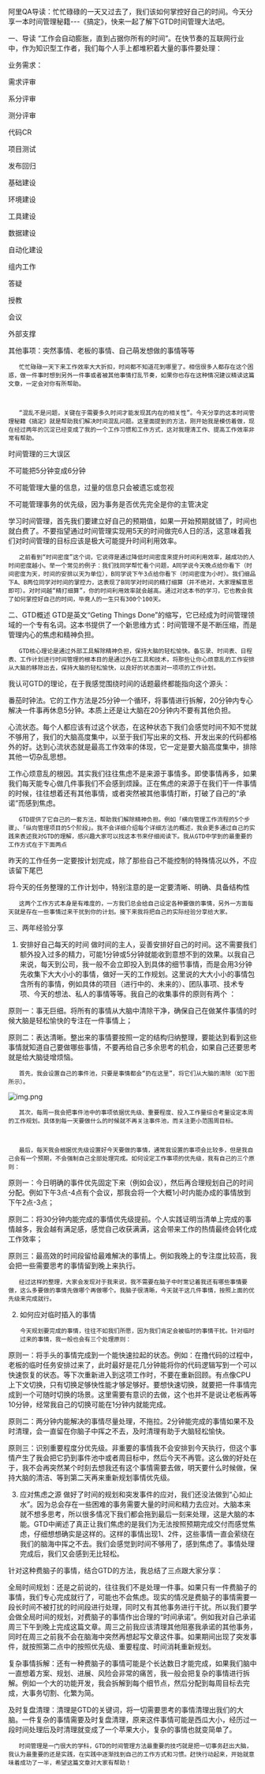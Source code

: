 阿里QA导读：忙忙碌碌的一天又过去了，我们该如何掌控好自己的时间。今天分享一本时间管理秘籍---《搞定》，快来一起了解下GTD时间管理大法吧。

一、导读
“工作会自动膨胀，直到占据你所有的时间”。在快节奏的互联网行业中，作为知识型工作者，我们每个人手上都堆积着大量的事件要处理：

业务需求：

需求评审

系分评审

测分评审

代码CR

项目测试

发布回归

基础建设

环境建设

工具建设

数据建设

自动化建设

组内工作

答疑

授教

会议

外部支撑

其他事项：突然事情、老板的事情、自己萌发想做的事情等等


       忙忙碌碌一天下来工作效率大大折扣，时间都不知道花到哪里了。相信很多人都存在这个困惑，做一件事时想到另外一件事或者被其他事情打乱节奏，如果你也存在这种情况建议精读这篇文章，一定会对你有所帮助。



       “混乱不是问题，关键在于需要多久时间才能发现其内在的相关性”。今天分享的这本时间管理秘籍《搞定》就是帮助我们解决时间混乱问题。这里面提到的方法，刚开始我是模仿着做，现在经过两年的沉淀已经变成了我的一个工作习惯和工作方式，这对我理清工作、提高工作效率非常有帮助。



时间管理的三大误区

不可能把5分钟变成6分钟

不可能管理大量的信息，过量的信息只会被遗忘或忽视

不可能管理事务的优先级，因为事务是否优先完全是你的主管决定

学习时间管理，首先我们要建立好自己的预期值，如果一开始预期就错了，时间也就白费了。不要指望通过时间管理实现用5天的时间做完6人日的活，这意味着我们对时间管理的目标应该是极大可能提升时间利用效率。



       之前看到“时间密度”这个词，它说得是通过降低时间密度来提升时间利用效率，越成功的人时间密度越小。举一个常见的例子：我们找同学帮忙看个问题，A同学说今天晚点给你看下（时间密度为天，时间的安排以天为单位），B同学说下午3点给你看下（时间密度为小时）。我们细品下A、B两位同学对时间的掌控力，这表现了B同学对时间的精打细算（并不绝对，大家理解意思即可）。对时间越“精打细算”，你的时间利用效率就会越高。通过对这本书的学习，它也教会我了如何掌控好自己的时间，毕竟人的一生只有300个100天。

二、GTD概述
       GTD是英文“Geting Things Done”的缩写，它已经成为时间管理领域的一个专有名词。这本书提供了一个新思维方式：时间管理不是不断压缩，而是管理内心的焦虑和精神负担。

       GTD核心理论是通过外部工具解除精神负担，保持大脑的轻松愉快。备忘录、时间表、日程表、工作计划进行时间管理的根本目的是通过外在工具和技术，将那些让你心烦意乱的工作安排从大脑的移除出去，保持大脑的轻松愉快，以良好的状态面对一项项的工作计划。



我认可GTD的理论，在于我感觉围绕时间的话题最终都能指向这个源头：

番茄时钟法。它的工作方法是25分钟一个循环，将事情进行拆解，20分钟内专心解决一件事再休息5分钟。本质上还是让大脑在20分钟内不要有其他负担。

心流状态。每个人都应该有过这个状态，在这种状态下我们会感觉时间不知不觉就不够用了，我们的大脑高度集中，以至于我们写出来的文档、开发出来的代码都格外的好。达到心流状态就是最高工作效率的体现，它一定是要大脑高度集中，排除其他一切杂乱思想。

工作心烦意乱的根因。其实我们往往焦虑不是来源于事情多。即使事情再多，如果我们每天能专心做几件事我们不会感到烦躁。正在焦虑的来源于在我们干一件事情的时候，往往想着还有其他事情，或者突然被其他事情打断，打破了自己的“承诺”而感到焦虑。



       GTD提供了它自己的一套方法，帮助我们解除精神负担。例如「横向管理工作流程的5个步骤」、「纵向管理项目的5个阶段」。我不会详细介绍每个详细方法的概述，我会更多通过自己的实践来表述我对GTD的理解，感兴趣大家可以找这本书来仔细阅读下。我从GTD中学到的最重要的工作方式在于下面两点

昨天的工作任务一定要按计划完成，除了那些自己不能控制的特殊情况以外，不应该留下尾巴

将今天的任务整理的工作计划中，特别注意的是一定要清晰、明确、具备结构性



       这两个工作方式本身是有难度的，一方我们总会给自己设定各种要做的事情，另外一方面每天就是存在一些事情过来干扰到你的计划。接下来我将把自己的实际经验分享给大家。


三、两年经验分享
1. 安排好自己每天的时间
       做时间的主人，妥善安排好自己的时间。这不需要我们额外投入过多的精力，可能1分钟或5分钟就能收到意想不到的效果。以我自己来说，每天到公司，我一般不会立即投入到具体的细节事情，而是会用3分钟先收集下大大小小的事情，做好一天的工作规划。这里说的大大小小的事情包含所有的事情，例如具体的项目（进行中的、未来的）、团队事项、技术专项、今天的想法、私人的事情等等。我自己的收集事件的原则有两个 ：

原则一：事无巨细。将所有的事情从大脑中清除干净，确保自己在做某件事情的时候大脑是轻松愉快的专注在一件事情上；

原则二：表达清晰。整出来的事情要按照一定的结构归纳整理，要能达到看到这些事情就知道自己要做哪些事情，不要再给自己多余思考的机会，如果自己还要思考就是给大脑徒增烦恼。



       首先，我会设置自己的事件池，只要是事情都会“扔在这里”，将它们从大脑的清除（如下图所示）。

![img.png](2023-05-22-01.png)

       其次，每周一我会把事件池中的事项依据优先级、重要程度、投入工作量综合考量设定本周的工作规划。具体到每一天要做什么的时候就不再关注事件池，而关注更小范围周目标。



       最后，每天我会根据优先级设置好今天要做的事情，通常我设置的事项会比较多，但是我自己会有一个预期，不会强制自己全部处理完成。如何设定工作事项的优先级，我有自己的三个原则：



原则一：今日明确的事件优先固定下来（例如会议），然后再合理规划自己的时间分配。例如下午3点-4点有个会议，那我会将一个大概1小时内能办成的事情放到下午2点-3点；



原则二：将30分钟内能完成的事情优先级提前。个人实践证明当清单上完成的事情越多，我会越有满足感，感觉自己收获满满，这会带来工作的热情最终会转化成工作效率；


原则三：最高效的时间段留给最难解决的事情上。例如我晚上的专注度比较高，我会把一些需要思考的事情留到晚上来执行。


       经过这样的整理，大家会发现对于我来说，我不需要在脑子中时常记着我还有哪些事情要做，这么多要做的事情先做哪个再做哪个。我脑子很清晰，今天就干这几件事情，按照上面的优先级来完成就行。



2. 如何应对临时插入的事情

       今天规划要完成的事情，往往不如我们所愿，因为我们肯定会被临时的事情干扰。针对临时过来的事情，我一般也会有三个处理原则：



原则一：将手头的事情完成到一个能快速拉起的状态。例如：在撸代码的过程中，老板的临时任务安排过来了，此时最好是花几分钟能将你的代码逻辑写到一个可以快速恢复的状态。等下次重新进入到这项工作时，不要在重新回顾。有点像CPU上下文切换，只有切换足够快性能才够足够好。要想快速切换，就要把一件事情完成到一个可随时切换的场景。这里需要有意识的去做，这个也并不是说让老板再等10分钟，经常我自己的切换可能在1分钟内就能完成。


原则二：两分钟内能解决的事情尽量处理，不拖拉。2分钟能完成的事情如果不及时清理，会一直留在你脑子中挥之不去，及时清理有助于大脑轻松愉快。


原则三：识别重要程度分优先级。非重要的事情我不会安排到今天执行，但这个事情产生了我会把它扔到事件池中或者周目标中，然后今天不再管。这么做的好处在于，我不会再突然某个时刻去想我还有这个事情需要去做，明天要什么时候做，保持大脑的清洁、等到第二天再来重新规划事情优先级。

3. 应对焦虑之源
       做好了时间的规划和突发事件的应对，我们还没法做到“心如止水”。因为总会存在一些困难的事务需要大量的时间和精力去应对。大脑本来就不想多思考，所以很多情况下我们都会拖到最后一刻来处理，这是大脑的本能。GTD中阐述了真正让我们焦虑的是我们为无法按照预期完成交付而感觉焦虑，仔细想想确实是这样的。这样的事情出现1、2件，这些事情一直会萦绕在我们的脑海中挥之不去。我们会感觉到时间不够用了，感到焦虑了。事情处理完成后，我们又会感到无比轻松。



针对这种费脑子的事情，结合GTD的方法，我总结了三点跟大家分享：



全局时间规划：还是之前说的，往往我们不是处理一件事。如果只有一件费脑子的事情，我们专心完成就行了，可能也不会焦虑。现实的情况是费脑子的事情需要一段长时间不被打扰的时间段进行处理，同时又有其他事务进行干扰。所以我们要学会做全局时间的规划，对费脑子的事情作出合理的“时间承诺”。例如我对自己承诺周三下午到晚上完成这篇文章。周三之前我应该清理其他阻塞我承诺的其他事务，同时在周三之前我不会在脑海中突然再想起写文章这件事。如果期间出现了突发事件，就按照第二点中的按照优先级、重要程度、时间消耗重新规划。


复杂事情拆解：还有一种费脑子的事情可能是个长达数日才能完成，如果我们脑中一直想着方案、规划、进展、风险会非常的痛苦，我一般会把复杂的事情进行拆解。例如一个大的功能开发，我会拆解到每个细节点，然后分配到每周目标去完成，大事务切割、化繁为简。


及时复盘清理：清理是GTD的关键词，将一切需要思考的事情清理出我们的大脑。一件复杂的事情需要及时复盘清理，原来这件事情可能是西瓜大小，经历过一段时间处理后及时清理就变成了一个苹果大小，复杂的事情也就变简单了。



       时间管理是一门很大的学科，GTD的时间管理方法最重要的技巧就是把一切事务赶出大脑，我认为最重要的还是实践，在实践中逐渐找到自己的工作方式和习惯。赶快行动起来，开始就意味着成功了一半，希望这篇文章对大家有帮助！

